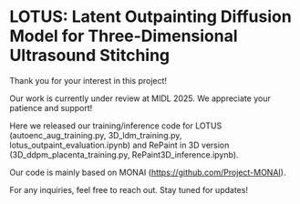 # LOTUS: Latent Outpainting Diffusion Model for Three-Dimensional Ultrasound Stitching
Thank you for your interest in this project!

Our work is currently under review at MIDL 2025. We appreciate your patience and support!

Here we released our training/inference code for LOTUS (autoenc_aug_training.py, 3D_ldm_training.py, lotus_outpaint_evaluation.ipynb) and RePaint in 3D version (3D_ddpm_placenta_training.py, RePaint3D_inference.ipynb).

Our code is mainly based on MONAI (https://github.com/Project-MONAI).

For any inquiries, feel free to reach out. Stay tuned for updates!
